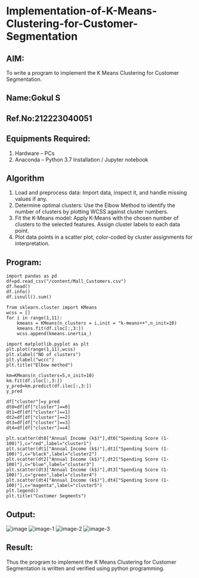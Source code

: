 # Implementation-of-K-Means-Clustering-for-Customer-Segmentation

## AIM:
To write a program to implement the K Means Clustering for Customer Segmentation.
## Name:Gokul S
## Ref.No:212223040051

## Equipments Required:
1. Hardware – PCs
2. Anaconda – Python 3.7 Installation / Jupyter notebook

## Algorithm

   1. Load and preprocess data: Import data, inspect it, and handle missing values if any.
   2. Determine optimal clusters: Use the Elbow Method to identify the number of clusters by plotting WCSS against cluster numbers.
   3. Fit the K-Means model: Apply K-Means with the chosen number of clusters to the selected features. Assign cluster labels to each data point.
   4. Plot data points in a scatter plot, color-coded by cluster assignments for interpretation.

## Program:



```
import pandas as pd
df=pd.read_csv("/content/Mall_Customers.csv")
df.head()
df.info()
df.isnull().sum()

from sklearn.cluster import KMeans
wcss = []
for i in range(1,11):
    kmeans = KMeans(n_clusters = i,init = "k-means++",n_init=10)
    kmeans.fit(df.iloc[:,3:])
    wcss.append(kmeans.inertia_)

import matplotlib.pyplot as plt
plt.plot(range(1,11),wcss)
plt.xlabel("NO of clusters")
plt.ylabel("wccc")
plt.title("Elbow method")

km=KMeans(n_clusters=5,n_init=10)
km.fit(df.iloc[:,3:])
y_pred=km.predict(df.iloc[:,3:])
y_pred

df["cluster"]=y_pred
dt0=df[df["cluster"]==0]
dt1=df[df["cluster"]==1]
dt2=df[df["cluster"]==2]
dt3=df[df["cluster"]==3]
dt4=df[df["cluster"]==4]

plt.scatter(dt0["Annual Income (k$)"],dt0["Spending Score (1-100)"],c="red",label="cluster1")
plt.scatter(dt1["Annual Income (k$)"],dt1["Spending Score (1-100)"],c="black",label="cluster2")
plt.scatter(dt2["Annual Income (k$)"],dt2["Spending Score (1-100)"],c="blue",label="cluster3")
plt.scatter(dt3["Annual Income (k$)"],dt3["Spending Score (1-100)"],c="green",label="cluster4")
plt.scatter(dt4["Annual Income (k$)"],dt4["Spending Score (1-100)"],c="magenta",label="cluster5")
plt.legend()
plt.title("Customer Segments")

```

## Output:
![image](https://github.com/user-attachments/assets/01865ca9-ccb7-4104-80b0-ddeb549810ac)
![image-1](https://github.com/user-attachments/assets/d88214e1-1192-4098-87c5-d4bec452a4d7)
![image-2](https://github.com/user-attachments/assets/fad39f50-ec54-43e6-8a4b-9633860800eb)
![image-3](https://github.com/user-attachments/assets/731a7684-0536-40e2-b53b-0439542c7b28)



## Result:
Thus the program to implement the K Means Clustering for Customer Segmentation is written and verified using python programming.
